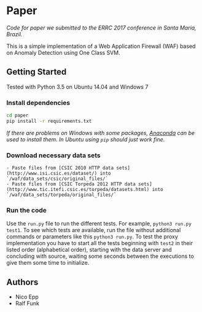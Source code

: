 # Paper

_Code for paper we submitted to the ERRC 2017 conference in Santa Maria, Brazil._

This is a simple implementation of a Web Application Firewall (WAF) based on Anomaly Detection using One Class SVM.


## Getting Started

Tested with Python 3.5 on Ubuntu 14.04 and Windows 7

### Install dependencies
```bash
cd paper
pip install -r requirements.txt
```
_If there are problems on Windows with some packages, [Anaconda](https://www.continuum.io/downloads) 
can be used to install them_.
_In Ubuntu using `pip` should just work fine_.

### Download necessary data sets
    - Paste files from [CSIC 2010 HTTP data sets](http://www.isi.csic.es/dataset/) into `/waf/data_sets/csic/original_files/`
    - Paste files from [CSIC Torpeda 2012 HTTP data sets](http://www.tic.itefi.csic.es/torpeda/datasets.html) into `/waf/data_sets/torpeda/original_files/`

### Run the code
   Use the `run.py` file to run the different tests.
   For example, `python3 run.py test1`. To see which tests are available, run the file 
   without additional commands or parameters like this `python3 run.py`.
   To test the proxy implementation you have to start all the tests beginning with `test2` in 
   their listed order (alphabetical order), starting with the data server and concluding with 
   source, waiting some seconds between the executions to give them some time to initialize.

## Authors
- Nico Epp
- Ralf Funk
